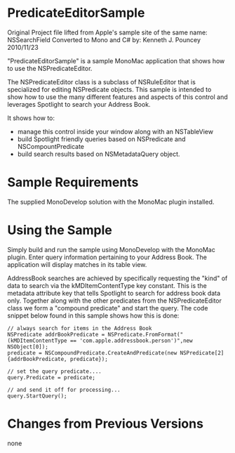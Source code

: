 PredicateEditorSample
=====================

Original Project file lifted from Apple's sample site of the same name: NSSearchField
Converted to Mono and C# by:  Kenneth J. Pouncey 2010/11/23

"PredicateEditorSample" is a sample MonoMac application that shows how
to use the NSPredicateEditor.

The NSPredicateEditor class is a subclass of NSRuleEditor that is
specialized for editing NSPredicate objects.  This sample is intended
to show how to use the many different features and aspects of this
control and leverages Spotlight to search your Address Book.

It shows how to:

 - manage this control inside your window along with an NSTableView
 - build Spotlight friendly queries based on NSPredicate and
   NSCompountPredicate
 - build search results based on NSMetadataQuery object.


Sample Requirements
===================

The supplied MonoDevelop solution with the MonoMac plugin installed.

Using the Sample
================

Simply build and run the sample using MonoDevelop with the MonoMac
plugin.  Enter query information pertaining to your Address Book.  The
application will display matches in its table view.

AddressBook searches are achieved by specifically requesting the
"kind" of data to search via the kMDItemContentType key constant.
This is the metadata attribute key that tells Spotlight to search for
address book data only.  Together along with the other predicates from
the NSPredicateEditor class we form a "compound predicate" and start
the query.  The code snippet below found in this sample shows how this
is done:

	// always search for items in the Address Book
	NSPredicate addrBookPredicate = NSPredicate.FromFormat("(kMDItemContentType == 'com.apple.addressbook.person')",new NSObject[0]);
	predicate = NSCompoundPredicate.CreateAndPredicate(new NSPredicate[2] {addrBookPredicate, predicate});
	
	// set the query predicate....
	query.Predicate = predicate;
	
	// and send it off for processing...
	query.StartQuery();

				
Changes from Previous Versions
==============================
none
